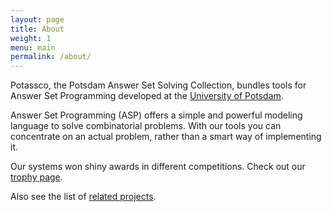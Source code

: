 ```yaml
---
layout: page
title: About
weight: 1
menu: main
permalink: /about/
---
```


Potassco, the Potsdam Answer Set Solving Collection, bundles tools for Answer Set Programming developed at the [University of Potsdam](https://uni-potsdam.de).

Answer Set Programming (ASP) offers a simple and powerful modeling language to solve combinatorial problems.
With our tools you can concentrate on an actual problem, rather than a smart way of implementing it.

Our systems won shiny awards in different competitions.
Check out our [trophy page](/trophies/).

Also see the list of [related projects](/related/).
